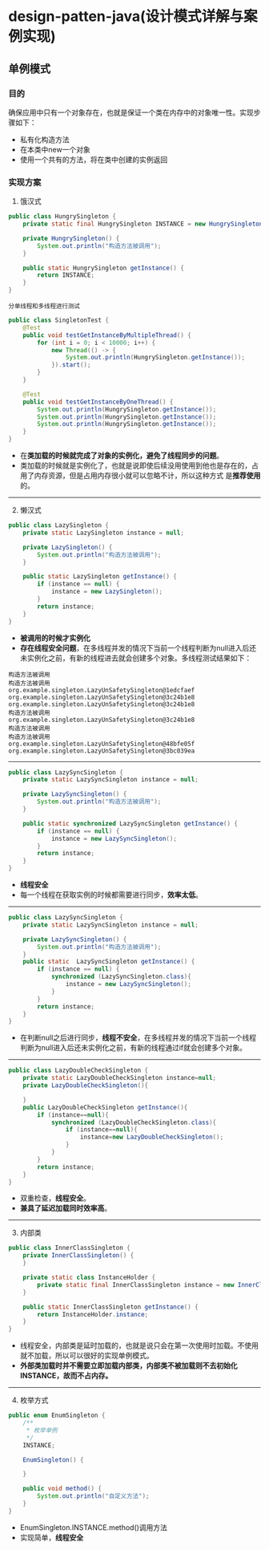 # design-patten-java(设计模式详解与案例实现)

## 单例模式

### 目的

确保应用中只有一个对象存在，也就是保证一个类在内存中的对象唯一性。实现步骤如下：

* 私有化构造方法
* 在本类中new一个对象
* 使用一个共有的方法，将在类中创建的实例返回
### 实现方案
1. 饿汉式

```java
public class HungrySingleton {
    private static final HungrySingleton INSTANCE = new HungrySingleton();

    private HungrySingleton() {
        System.out.println("构造方法被调用");
    }

    public static HungrySingleton getInstance() {
        return INSTANCE;
    }
}
```
```text
分单线程和多线程进行测试
```
```java
public class SingletonTest {
    @Test
    public void testGetInstanceByMultipleThread() {
        for (int i = 0; i < 10000; i++) {
            new Thread(() -> {
                System.out.println(HungrySingleton.getInstance());
            }).start();
        }
    }

    @Test
    public void testGetInstanceByOneThread() {
        System.out.println(HungrySingleton.getInstance());
        System.out.println(HungrySingleton.getInstance());
        System.out.println(HungrySingleton.getInstance());
    }
}
```
* 在**类加载的时候就完成了对象的实例化，避免了线程同步的问题**。 
* 类加载的时候就是实例化了，也就是说即使后续没用使用到他也是存在的，占用了内存资源，但是占用内存很小就可以忽略不计，所以这种方式 是**推荐使用**的。
---

2. 懒汉式
```java
public class LazySingleton {
    private static LazySingleton instance = null;

    private LazySingleton() {
        System.out.println("构造方法被调用");
    }

    public static LazySingleton getInstance() {
        if (instance == null) {
            instance = new LazySingleton();
        }
        return instance;
    }
}
```
* **被调用的时候才实例化**
* **存在线程安全问题**，在多线程并发的情况下当前一个线程判断为null进入后还未实例化之前，有新的线程进去就会创建多个对象。多线程测试结果如下：
```text
构造方法被调用
构造方法被调用
org.example.singleton.LazyUnSafetySingleton@1edcfaef
org.example.singleton.LazyUnSafetySingleton@3c24b1e8
org.example.singleton.LazyUnSafetySingleton@3c24b1e8
构造方法被调用
org.example.singleton.LazyUnSafetySingleton@3c24b1e8
构造方法被调用
构造方法被调用
org.example.singleton.LazyUnSafetySingleton@48bfe05f
org.example.singleton.LazyUnSafetySingleton@3bc039ea
```
---
```java
public class LazySyncSingleton {
    private static LazySyncSingleton instance = null;

    private LazySyncSingleton() {
        System.out.println("构造方法被调用");
    }

    public static synchronized LazySyncSingleton getInstance() {
        if (instance == null) {
            instance = new LazySyncSingleton();
        }
        return instance;
    }
}
```
* **线程安全**
* 每一个线程在获取实例的时候都需要进行同步，**效率太低**。
---
```java
public class LazySyncSingleton {
    private static LazySyncSingleton instance = null;

    private LazySyncSingleton() {
        System.out.println("构造方法被调用");
    }
    public static  LazySyncSingleton getInstance() {
        if (instance == null) {
            synchronized (LazySyncSingleton.class){
                instance = new LazySyncSingleton();
            }
        }
        return instance;
    }
}
```
* 在判断null之后进行同步，**线程不安全**，在多线程并发的情况下当前一个线程判断为null进入后还未实例化之前，有新的线程通过if就会创建多个对象。
---
```java
public class LazyDoubleCheckSingleton {
    private static LazyDoubleCheckSingleton instance=null;
    private LazyDoubleCheckSingleton(){

    }
    public LazyDoubleCheckSingleton getInstance(){
        if (instance==null){
            synchronized (LazyDoubleCheckSingleton.class){
                if (instance==null){
                    instance=new LazyDoubleCheckSingleton();
                }
            }
        }
        return instance;
    }
}
```
* 双重检查，**线程安全**。
* **兼具了延迟加载同时效率高**。
---
3. 内部类
```java
public class InnerClassSingleton {
    private InnerClassSingleton() {
    }

    private static class InstanceHolder {
        private static final InnerClassSingleton instance = new InnerClassSingleton();
    }

    public static InnerClassSingleton getInstance() {
        return InstanceHolder.instance;
    }
}
```
* 线程安全，内部类是延时加载的，也就是说只会在第一次使用时加载。不使用就不加载，所以可以很好的实现单例模式。
* **外部类加载时并不需要立即加载内部类，内部类不被加载则不去初始化INSTANCE，故而不占内存。**
---
4. 枚举方式
```java
public enum EnumSingleton {
    /**
     * 枚举单例
     */
    INSTANCE;

    EnumSingleton() {

    }

    public void method() {
        System.out.println("自定义方法");
    }
}
```
* EnumSingleton.INSTANCE.method()调用方法
* 实现简单，**线程安全**


